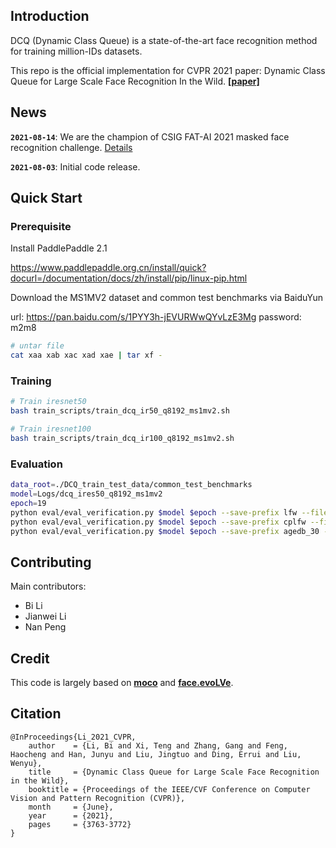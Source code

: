 ## Introduction

DCQ (Dynamic Class Queue) is a state-of-the-art face recognition method for training million-IDs datasets.

This repo is the official implementation for CVPR 2021 paper: Dynamic Class Queue for Large Scale Face Recognition In the Wild.
[**[paper]**](https://openaccess.thecvf.com/content/CVPR2021/papers/Li_Dynamic_Class_Queue_for_Large_Scale_Face_Recognition_in_the_CVPR_2021_paper.pdf)

## News

**`2021-08-14`**: We are the champion of CSIG FAT-AI 2021 masked face recognition challenge. [Details](https://mp.weixin.qq.com/s/opksaCehgTSYnkbc0GxITg)

**`2021-08-03`**: Initial code release.

## Quick Start

### Prerequisite

Install PaddlePaddle 2.1

https://www.paddlepaddle.org.cn/install/quick?docurl=/documentation/docs/zh/install/pip/linux-pip.html

Download the MS1MV2 dataset and common test benchmarks via BaiduYun

url: https://pan.baidu.com/s/1PYY3h-jEVURWwQYvLzE3Mg
password: m2m8

```bash
# untar file
cat xaa xab xac xad xae | tar xf -
```

### Training

```bash
# Train iresnet50
bash train_scripts/train_dcq_ir50_q8192_ms1mv2.sh

# Train iresnet100
bash train_scripts/train_dcq_ir100_q8192_ms1mv2.sh
```

### Evaluation

```bash
data_root=./DCQ_train_test_data/common_test_benchmarks
model=Logs/dcq_ires50_q8192_ms1mv2
epoch=19
python eval/eval_verification.py $model $epoch --save-prefix lfw --filelist '$data_root/lfw.filelist' --label-path '$data_root/lfw_label.npy'
python eval/eval_verification.py $model $epoch --save-prefix cplfw --filelist '$data_root/cplfw.filelist' --label-path '$data_root/cplfw_label.npy'
python eval/eval_verification.py $model $epoch --save-prefix agedb_30 --filelist '$data_root/agedb_30.filelist' --label-path '$data_root/agedb_30_label.npy'
```

## Contributing

Main contributors:

- Bi Li
- Jianwei Li
- Nan Peng

## Credit

This code is largely based on [**moco**](https://github.com/facebookresearch/moco) and [**face.evoLVe**](https://github.com/ZhaoJ9014/face.evoLVe.PyTorch).

## Citation

```
@InProceedings{Li_2021_CVPR,
    author    = {Li, Bi and Xi, Teng and Zhang, Gang and Feng, Haocheng and Han, Junyu and Liu, Jingtuo and Ding, Errui and Liu, Wenyu},
    title     = {Dynamic Class Queue for Large Scale Face Recognition in the Wild},
    booktitle = {Proceedings of the IEEE/CVF Conference on Computer Vision and Pattern Recognition (CVPR)},
    month     = {June},
    year      = {2021},
    pages     = {3763-3772}
}
```
